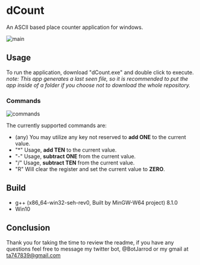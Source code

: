 # dCount
An ASCII based place counter application for windows.

![main](https://user-images.githubusercontent.com/87616660/163109905-89b30c4a-217e-4537-bff2-c5d027e1c800.jpg)

## Usage
To run the application, download "dCount.exe" and double click to execute.
*note: This app generates a last seen file, so it is recommended to put the app inside of a folder if you choose not to download the whole repository.* 

### Commands

![commands](https://user-images.githubusercontent.com/87616660/163109937-3809379e-6f94-499c-8f1f-45b9c8afdece.jpg)


The currently supported commands are:

- (any)  You may utilize any key not reserved to **add ONE** to the current value.
- "\*"   Usage, **add TEN** to the current value.
- "-"    Usage, **subtract ONE** from the current value.
- "/"    Usage, **subtract TEN** from the current value.
- "R"    Will clear the register and set the current value to **ZERO**.

## Build
- g++ (x86_64-win32-seh-rev0, Built by MinGW-W64 project) 8.1.0
- Win10

## Conclusion
Thank you for taking the time to review the readme, if you have any questions feel free to message my twitter bot, @BotJarrod or my gmail at ta747839@gmail.com
